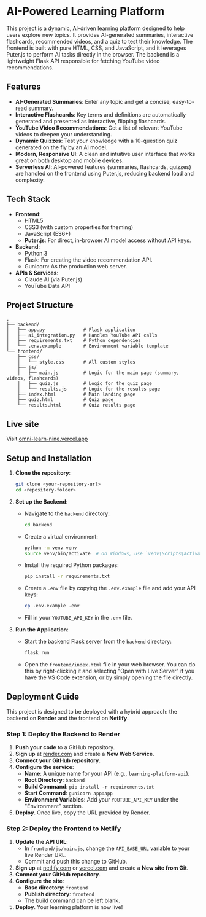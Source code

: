 # AI-Powered Learning Platform

This project is a dynamic, AI-driven learning platform designed to help users explore new topics. It provides AI-generated summaries, interactive flashcards, recommended videos, and a quiz to test their knowledge. The frontend is built with pure HTML, CSS, and JavaScript, and it leverages Puter.js to perform AI tasks directly in the browser. The backend is a lightweight Flask API responsible for fetching YouTube video recommendations.

## Features

-   **AI-Generated Summaries**: Enter any topic and get a concise, easy-to-read summary.
-   **Interactive Flashcards**: Key terms and definitions are automatically generated and presented as interactive, flipping flashcards.
-   **YouTube Video Recommendations**: Get a list of relevant YouTube videos to deepen your understanding.
-   **Dynamic Quizzes**: Test your knowledge with a 10-question quiz generated on the fly by an AI model.
-   **Modern, Responsive UI**: A clean and intuitive user interface that works great on both desktop and mobile devices.
-   **Serverless AI**: AI-powered features (summaries, flashcards, quizzes) are handled on the frontend using Puter.js, reducing backend load and complexity.

## Tech Stack

-   **Frontend**:
    -   HTML5
    -   CSS3 (with custom properties for theming)
    -   JavaScript (ES6+)
    -   **Puter.js**: For direct, in-browser AI model access without API keys.
-   **Backend**:
    -   Python 3
    -   Flask: For creating the video recommendation API.
    -   Gunicorn: As the production web server.
-   **APIs & Services**:
    -   Claude AI (via Puter.js)
    -   YouTube Data API

## Project Structure

```
.
├── backend/
│   ├── app.py              # Flask application
│   ├── ai_integration.py   # Handles YouTube API calls
│   ├── requirements.txt    # Python dependencies
│   └── .env.example        # Environment variable template
└── frontend/
    ├── css/
    │   └── style.css       # All custom styles
    ├── js/
    │   ├── main.js         # Logic for the main page (summary, videos, flashcards)
    │   ├── quiz.js         # Logic for the quiz page
    │   └── results.js      # Logic for the results page
    ├── index.html          # Main landing page
    ├── quiz.html           # Quiz page
    └── results.html        # Quiz results page
```
## Live site
Visit [omni-learn-nine.vercel.app](https://omni-learn-nine.vercel.app)

## Setup and Installation

1.  **Clone the repository**:
    ```bash
    git clone <your-repository-url>
    cd <repository-folder>
    ```

2.  **Set up the Backend**:
    -   Navigate to the `backend` directory:
        ```bash
        cd backend
        ```
    -   Create a virtual environment:
        ```bash
        python -m venv venv
        source venv/bin/activate  # On Windows, use `venv\Scripts\activate`
        ```
    -   Install the required Python packages:
        ```bash
        pip install -r requirements.txt
        ```
    -   Create a `.env` file by copying the `.env.example` file and add your API keys:
        ```bash
        cp .env.example .env
        ```
    -   Fill in your `YOUTUBE_API_KEY` in the `.env` file.

3.  **Run the Application**:
    -   Start the backend Flask server from the `backend` directory:
        ```bash
        flask run
        ```
    -   Open the `frontend/index.html` file in your web browser. You can do this by right-clicking it and selecting "Open with Live Server" if you have the VS Code extension, or by simply opening the file directly.

## Deployment Guide

This project is designed to be deployed with a hybrid approach: the backend on **Render** and the frontend on **Netlify**.

### Step 1: Deploy the Backend to Render

1.  **Push your code** to a GitHub repository.
2.  **Sign up** at [render.com](https://render.com) and create a **New Web Service**.
3.  **Connect your GitHub repository**.
4.  **Configure the service**:
    -   **Name**: A unique name for your API (e.g., `learning-platform-api`).
    -   **Root Directory**: `backend`
    -   **Build Command**: `pip install -r requirements.txt`
    -   **Start Command**: `gunicorn app:app`
    -   **Environment Variables**: Add your `YOUTUBE_API_KEY` under the "Environment" section.
5.  **Deploy**. Once live, copy the URL provided by Render.

### Step 2: Deploy the Frontend to Netlify

1.  **Update the API URL**:
    -   In `frontend/js/main.js`, change the `API_BASE_URL` variable to your live Render URL.
    -   Commit and push this change to GitHub.
2.  **Sign up** at [netlify.com](https://netlify.com) or [vercel.com](https://vercel.com) and create a **New site from Git**.
3.  **Connect your GitHub repository**.
4.  **Configure the site**:
    -   **Base directory**: `frontend`
    -   **Publish directory**: `frontend`
    -   The build command can be left blank.
5.  **Deploy**. Your learning platform is now live!
